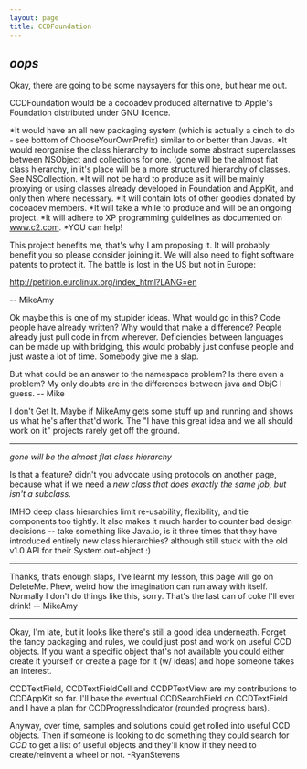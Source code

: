 ```yaml
---
layout: page
title: CCDFoundation
---
```


*oops*
----
Okay, there are going to be some naysayers for this one, but hear me out.

CCDFoundation would be a cocoadev produced alternative to Apple's Foundation distributed under GNU licence.

*It would have an all new packaging system (which is actually a cinch to do - see bottom of ChooseYourOwnPrefix) similar to or better than Javas.
*It would reorganise the class hierarchy to include some abstract superclasses between NSObject and collections for one. (gone will be the almost flat class hierarchy, in it's place will be a more structured hierarchy of classes. See NSCollection.
*It will not be hard to produce as it will be mainly proxying or using classes already developed in Foundation and AppKit, and only then where necessary.
*It will contain lots of other goodies donated by cocoadev members.
*It will take a while to produce and will be an ongoing project.
*It will adhere to XP programming guidelines as documented on www.c2.com.
*YOU can help!


This project benefits me, that's why I am proposing it. It will probably benefit you so please consider joining it.
We will also need to fight software patents to protect it. The battle is lost in the US but not in Europe:

http://petition.eurolinux.org/index_html?LANG=en

-- MikeAmy

Ok maybe this is one of my stupider ideas. What would go in this? Code people have already written? Why would that make a difference? People already just pull code in from wherever. Deficiencies between languages can be made up with bridging, this would probably just confuse people and just waste a lot of time.
Somebody give me a slap.

But what could be an answer to the namespace problem? Is there even a problem? My only doubts are in the differences between java and ObjC I guess. -- Mike

I don't Get It.  Maybe if MikeAmy gets some stuff up and running and shows us what he's after that'd work.  The "I have this great idea and we all should work on it" projects rarely get off the ground.

----
*gone will be the almost flat class hierarchy*

Is that a feature? didn't you advocate using protocols on another page, because what if we need a *new class that does exactly the same job, but isn't a subclass*.

IMHO deep class hierarchies limit re-usability, flexibility, and tie components too tightly. It also makes it much harder to counter bad design decisions -- take something like Java.io, is it three times that they have introduced entirely new class hierarchies? although still stuck with the old v1.0 API for their     System.out-object :)

----

Thanks, thats enough slaps, I've learnt my lesson, this page will go on DeleteMe. Phew, weird how the imagination can run away with itself. Normally I don't do things like this, sorry. That's the last can of coke I'll ever drink! -- MikeAmy

----
Okay, I'm late, but it looks like there's still a good idea underneath. Forget the fancy packaging and rules, we could just post and work on useful CCD objects. If you want a specific object that's not available you could either create it yourself or create a page for it (w/ ideas) and hope someone takes an interest.

CCDTextField, CCDTextFieldCell and CCDPTextView are my contributions to CCDAppKit so far. I'll base the eventual CCDSearchField on CCDTextField and I have a plan for CCDProgressIndicator (rounded progress bars).

Anyway, over time, samples and solutions could get rolled into useful CCD objects. Then if someone is looking to do something they could search for *CCD* to get a list of useful objects and they'll know if they need to create/reinvent a wheel or not.
-RyanStevens

